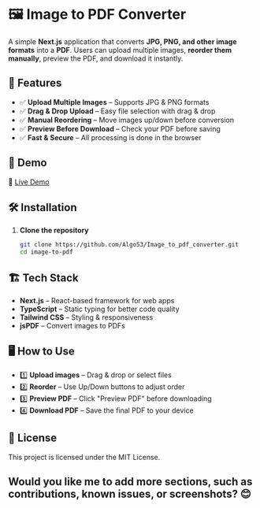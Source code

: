 # 🖼️ Image to PDF Converter
A simple **Next.js** application that converts **JPG, PNG, and other image formats** into a **PDF**. Users can upload multiple images, **reorder them manually**, preview the PDF, and download it instantly.

## 🚀 Features

- ✅ **Upload Multiple Images** – Supports JPG & PNG formats  
- ✅ **Drag & Drop Upload** – Easy file selection with drag & drop  
- ✅ **Manual Reordering** – Move images up/down before conversion  
- ✅ **Preview Before Download** – Check your PDF before saving  
- ✅ **Fast & Secure** – All processing is done in the browser  


## 📸 Demo  

🔗 [Live Demo](https://your-live-demo-link.com)  

## 🛠️ Installation  

1. **Clone the repository**  
   ```bash
   git clone https://github.com/Algo53/Image_to_pdf_converter.git
   cd image-to-pdf

## 🏗️ Tech Stack
- **Next.js** – React-based framework for web apps
- **TypeScript** – Static typing for better code quality
- **Tailwind CSS** – Styling & responsiveness
- **jsPDF** – Convert images to PDFs

## 🖥️ How to Use
- 1️⃣ **Upload images** – Drag & drop or select files
- 2️⃣ **Reorder** – Use Up/Down buttons to adjust order
- 3️⃣ **Preview PDF** – Click "Preview PDF" before downloading
- 4️⃣ **Download PDF** – Save the final PDF to your device

## 📜 License
This project is licensed under the MIT License.

## Would you like me to add more sections, such as contributions, known issues, or screenshots? 😊
